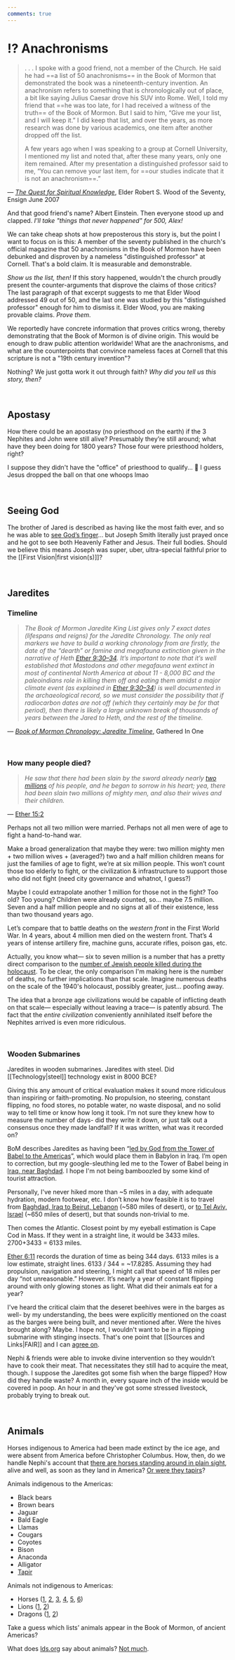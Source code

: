 ```yaml
---
comments: true
---
```

# ⁉ Anachronisms
> . . . I spoke with a good friend, not a member of the Church. He said he had ==a list of 50 anachronisms== in the Book of Mormon that demonstrated the book was a nineteenth-century invention. An anachronism refers to something that is chronologically out of place, a bit like saying Julius Caesar drove his SUV into Rome. Well, I told my friend that ==he was too late, for I had received a witness of the truth== of the Book of Mormon. But I said to him, “Give me your list, and I will keep it.” I did keep that list, and over the years, as more research was done by various academics, one item after another dropped off the list.
>
> A few years ago when I was speaking to a group at Cornell University, I mentioned my list and noted that, after these many years, only one item remained. After my presentation a distinguished professor said to me, “You can remove your last item, for ==our studies indicate that it is not an anachronism==.”

— *[The Quest for Spiritual Knowledge](https://www.churchofjesuschrist.org/study/ensign/2007/06/the-quest-for-spiritual-knowledge?lang=eng&id=p6-p7#p6)*, Elder Robert S. Wood of the Seventy, Ensign June 2007

And that good friend's name? Albert Einstein. Then everyone stood up and clapped. *I'll take "things that never happened" for 500, Alex!*

We can take cheap shots at how preposterous this story is, but the point I want to focus on is this: A member of the seventy published in the church's official magazine that 50 anachronisms in the Book of Mormon have been debunked and disproven by a nameless "distinguished professor" at Cornell. That's a bold claim. It is measurable and demonstrable.

*Show us the list, then!* If this story happened, wouldn't the church proudly present the counter-arguments that disprove the claims of those critics? The last paragraph of that excerpt suggests to me that Elder Wood addressed 49 out of 50, and the last one was studied by this "distinguished professor" enough for him to dismiss it. Elder Wood, you are making provable claims. *Prove them.*

We reportedly have concrete information that proves critics wrong, thereby demonstrating that the Book of Mormon is of divine origin. This would be enough to draw public attention worldwide! What are the anachronisms, and what are the counterpoints that convince nameless faces at Cornell that this scripture is not a "19th century invention"?

Nothing? We just gotta work it out through faith? *Why did you tell us this story, then?*

&nbsp;

## Apostasy
How there could be an apostasy (no priesthood on the earth) if the 3 Nephites and John were still alive? Presumably they’re still around; what have they been doing for 1800 years? Those four were priesthood holders, right?

I suppose they didn't have the "office" of priesthood to qualify... 🤷 I guess Jesus dropped the ball on that one whoops lmao

&nbsp;

## Seeing God
The brother of Jared is described as having like the most faith ever, and so he was able to [see God’s finger](https://www.churchofjesuschrist.org/study/scriptures/bofm/ether/3?lang=eng&id=p6-p8#p6)… but Joseph Smith literally just prayed once and he got to see both Heavenly Father and Jesus. Their full bodies. Should we believe this means Joseph was super, uber, ultra-special faithful prior to the [[First Vision|first vision(s)]]?

&nbsp;

## Jaredites
### Timeline
>_The Book of Mormon Jaredite King List gives only 7 exact dates (lifespans and reigns) for the Jaredite Chronology. The only real markers we have to build a working chronology from are firstly, the date of the “dearth” or famine and megafauna extinction given in the narrative of Heth [Ether 9:30–34](https://www.churchofjesuschrist.org/study/scriptures/bofm/ether/9?lang=eng&id=p30-p34#p30). It’s important to note that it’s well established that Mastodons and other megafauna went extinct in most of continental North America at about 11 - 8,000 BC and the paleoindians role in killing them off and eating them amidst a major climate event (as explained in [Ether 9:30–34](https://www.churchofjesuschrist.org/study/scriptures/bofm/ether/9?lang=eng&id=p30-p34#p30)) is well documented in the archaeological record, so we must consider the possibility that if radiocarbon dates are not off (which they certainly may be for that period), then there is likely a large unknown break of thousands of years between the Jared to Heth, and the rest of the timeline._

— _[Book of Mormon Chronology: Jaredite Timeline](https://gatheredin.one/2672/book-of-mormon-chronology-timeline-of-jaredites/)_, Gathered In One

&nbsp;

### How many people died?
>*He saw that there had been slain by the sword already nearly [two millions](https://www.churchofjesuschrist.org/study/scriptures/bofm/ether/15?lang=eng#note2a) of his people, and he began to sorrow in his heart; yea, there had been slain two millions of mighty men, and also their wives and their children.*

— [Ether 15:2](https://www.churchofjesuschrist.org/study/scriptures/bofm/ether/15?lang=eng&id=p2#p2)

Perhaps not all two million were married. Perhaps not all men were of age to fight a hand-to-hand war.

Make a broad generalization that maybe they were: two million mighty men + two million wives + (averaged?) two and a half million children means for just the families of age to fight, we’re at six million people. This won’t count those too elderly to fight, or the civilization & infrastructure to support those who did not fight (need city governance and whatnot, I guess?)

Maybe I could extrapolate another 1 million for those not in the fight? Too old? Too young? Children were already counted, so… maybe 7.5 million. Seven and a half million people and no signs at all of their existence, less than two thousand years ago.

Let’s compare that to battle deaths on the _western front_ in the First World War. In 4 years, about 4 million men died on the western front. That’s 4 years of intense artillery fire, machine guns, accurate rifles, poison gas, etc.

Actually, you know what— six to seven million is a number that has a pretty direct comparison to the [number of Jewish people killed during the holocaust](https://en.wikipedia.org/wiki/Memorial_to_the_Murdered_Jews_of_Europe). To be clear, the only comparison I'm making here is the number of deaths, no further implications than that scale. Imagine numerous deaths on the scale of the 1940's holocaust, possibly greater, just... poofing away.

The idea that a bronze age civilizations would be capable of inflicting death on that scale— especially without leaving a trace— is patently absurd. The fact that the _entire civilization_ conveniently annihilated itself before the Nephites arrived is even more ridiculous.

&nbsp;

### Wooden Submarines
Jaredites in wooden submarines. Jaredites with steel. Did [[Technology|steel]] technology exist in 8000 BCE?

Giving this any amount of critical evaluation makes it sound more ridiculous than inspiring or faith-promoting. No propulsion, no steering, constant flipping, no food stores, no potable water, no waste disposal, and no solid way to tell time or know how long it took. I'm not sure they knew how to measure the number of days- did they write it down, or just talk out a consensus once they made landfall? If it was written, what was it recorded on?

BoM describes Jaredites as having been “[led by God from the Tower of Babel to the Americas](https://www.churchofjesuschrist.org/study/scriptures/gs/jaredites)”, which would place them in Babylon in Iraq. I’m open to correction, but my google-sleuthing led me to the Tower of Babel being in [Iraq, near Baghdad](https://maps.app.goo.gl/YTsXjXz2s3otx2Ri9). I hope I'm not being bamboozled by some kind of tourist attraction.

Personally, I've never hiked more than ~5 miles in a day, with adequate hydration, modern footwear, etc. I don’t know how feasible it is to travel from [Baghdad, Iraq to Beirut, Lebanon](https://www.google.com/maps/dir/Beirut,+Lebanon/Baghdad,+Baghdad+Governorate,+Iraq) (~580 miles of desert), or [to Tel Aviv, Israel](https://www.google.com/maps/dir/Tel+Aviv,+Israel/Baghdad,+Baghdad+Governorate,+Iraq) (~650 miles of desert), but that sounds non-trivial to me.

Then comes the Atlantic. Closest point by my eyeball estimation is Cape Cod in Mass. If they went in a straight line, it would be 3433 miles. 2700+3433 = 6133 miles.

[Ether 6:11](https://www.churchofjesuschrist.org/study/scriptures/bofm/ether/6?lang=eng&id=p11#p11) records the duration of time as being 344 days. 6133 miles is a low estimate, straight lines. 6133 / 344 = ~17.8285. Assuming they had propulsion, navigation and steering, I might call that speed of 18 miles per day “not unreasonable.” However. It’s nearly a year of constant flipping around with only glowing stones as light. What did their animals eat for a year? 

I've heard the critical claim that the deseret beehives were in the barges as well- by my understanding, the bees were explicitly mentioned on the coast as the barges were being built, and never mentioned after. Were the hives brought along? Maybe. I hope not, I wouldn't want to be in a flipping submarine with stinging insects. That's one point that [[Sources and Links|FAIR]] and I can [agree on](https://www.fairlatterdaysaints.org/answers/Question:Did_the_Jaredites_bring_swarms_of_bees_across_the_ocean_in_their_barges).

Nephi & friends were able to invoke divine intervention so they wouldn’t have to cook their meat. That necessitates they still had to acquire the meat, though. I suppose the Jaredites got some fish when the barge flipped? How did they handle waste? A month in, every square inch of the inside would be covered in poop. An hour in and they've got some stressed livestock, probably trying to break out.

&nbsp;

## Animals
Horses indigenous to America had been made extinct by the ice age, and were absent from America before Christopher Columbus. How, then, do we handle Nephi's account that [there are horses standing around in plain sight](https://www.churchofjesuschrist.org/study/scriptures/bofm/1-ne/18?lang=eng&id=p25#p25), alive and well, as soon as they land in America?  [Or were they tapirs](https://www.fairlatterdaysaints.org/answers/Book_of_Mormon/Anachronisms/Animals/Horses/Loanshifting:_deer_and_tapirs)?

Animals indigenous to the Americas:

- Black bears
- Brown bears
- Jaguar
- Bald Eagle
- Llamas
- Cougars
- Coyotes
- Bison
- Anaconda
- Alligator
- [Tapir](https://byustudies.byu.edu/article/animals-in-the-book-of-mormon-challenges-and-perspectives/)

Animals not indigenous to Americas:
- Horses ([1](https://www.churchofjesuschrist.org/study/scriptures/bofm/3-ne/4?lang=eng&id=p4#p4), [2](https://www.churchofjesuschrist.org/study/scriptures/bofm/alma/18?lang=eng&id=p9-p10#p9), [3](https://www.churchofjesuschrist.org/study/scriptures/bofm/3-ne/6?lang=eng&id=p1#p1), [4](https://www.churchofjesuschrist.org/study/scriptures/bofm/ether/9?lang=eng), [5](https://www.churchofjesuschrist.org/study/scriptures/bofm/alma/20?lang=eng&id=p6#p6), [6](https://www.churchofjesuschrist.org/study/scriptures/bofm/1-ne/18?lang=eng&id=p25#p25))
- Lions ([1](https://www.churchofjesuschrist.org/study/scriptures/bofm/mosiah/20?lang=eng&id=p10#p10), [2](https://www.churchofjesuschrist.org/study/scriptures/bofm/3-ne/21?lang=eng&id=p12#p12))
- Dragons ([1](https://www.churchofjesuschrist.org/study/scriptures/bofm/alma/43?lang=eng&id=p44#p44), [2](https://www.churchofjesuschrist.org/study/scriptures/bofm/mosiah/20?lang=eng&id=p11#p11))

Take a guess which lists’ animals appear in the Book of Mormon, of ancient Americas?

What does [lds.org](http://lds.org) say about animals? [Not much](https://www.churchofjesuschrist.org/study/friend/2008/08/for-little-friends/book-of-mormon-animals?lang=eng).